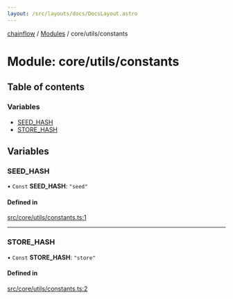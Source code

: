 ```yaml
---
layout: /src/layouts/docs/DocsLayout.astro
---
```


[chainflow](/docs/README) / [Modules](/docs/modules) / core/utils/constants

# Module: core/utils/constants

## Table of contents

### Variables

- [SEED\_HASH](/docs/modules/core_utils_constants#seed_hash)
- [STORE\_HASH](/docs/modules/core_utils_constants#store_hash)

## Variables

### SEED\_HASH

• `Const` **SEED\_HASH**: ``"seed"``

#### Defined in

[src/core/utils/constants.ts:1](https://github.com/edwinlzs/chainflow/blob/d682462/src/core/utils/constants.ts#L1)

___

### STORE\_HASH

• `Const` **STORE\_HASH**: ``"store"``

#### Defined in

[src/core/utils/constants.ts:2](https://github.com/edwinlzs/chainflow/blob/d682462/src/core/utils/constants.ts#L2)
